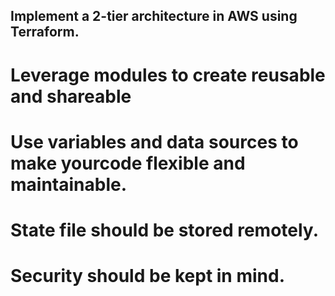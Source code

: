 ## Implement a 2-tier architecture in AWS using Terraform.

# Leverage modules to create reusable and shareable
# Use variables and data sources to make yourcode flexible and maintainable.
# State file should be stored remotely.
# Security should be kept in mind.
